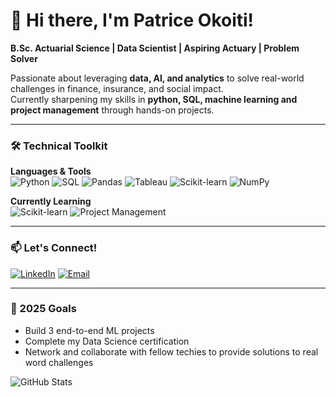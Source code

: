 # 👋 Hi there, I'm Patrice Okoiti! 

**B.Sc. Actuarial Science | Data Scientist | Aspiring Actuary | Problem Solver**

Passionate about leveraging **data, AI, and analytics** to solve real-world challenges in finance, insurance, and social impact.  
Currently sharpening my skills in **python, SQL, machine learning and project management** through hands-on projects.

---

### 🛠️ Technical Toolkit
**Languages & Tools**  
![Python](https://img.shields.io/badge/Python-3776AB?style=flat&logo=python&logoColor=white)
![SQL](https://img.shields.io/badge/SQL-4479A1?style=flat&logo=postgresql&logoColor=white)
![Pandas](https://img.shields.io/badge/Pandas-150458?style=flat&logo=pandas&logoColor=white)
![Tableau](https://img.shields.io/badge/Tableau-E97627?style=flat&logo=tableau&logoColor=white)
![Scikit-learn](https://img.shields.io/badge/Scikit--learn-F7931E?style=flat&logo=scikitlearn&logoColor=white)
![NumPy](https://img.shields.io/badge/NumPy-013243?style=flat&logo=numpy&logoColor=white)

**Currently Learning**  
![Scikit-learn](https://img.shields.io/badge/Scikit--learn-F7931E?style=flat&logo=scikitlearn&logoColor=white)
![Project Management](https://img.shields.io/badge/Agile-0096D6?style=flat&logo=agile&logoColor=white)

---

### 📫 Let's Connect!
[![LinkedIn](https://img.shields.io/badge/LinkedIn-0A66C2?style=for-the-badge&logo=linkedin&logoColor=white)](https://www.linkedin.com/in/patrice-okemo-okoiti/)
[![Email](https://img.shields.io/badge/Email-D14836?style=for-the-badge&logo=gmail&logoColor=white)](mailto:okoitipatrice96@gmail.com)

---

### 🎯 2025 Goals
- Build 3 end-to-end ML projects
- Complete my Data Science certification
- Network and collaborate with fellow techies to provide solutions to real word challenges

![GitHub Stats](https://github-readme-stats.vercel.app/api?username=Patoh254code&show_icons=true&theme=radical)

